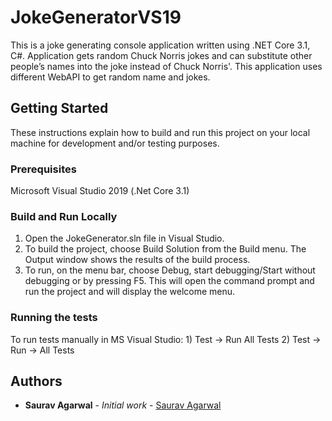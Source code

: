 # JokeGeneratorVS19

This is a joke generating console application written using .NET Core 3.1, C#. Application gets random Chuck Norris jokes and can substitute other people’s names into the joke instead of Chuck Norris'. This application uses different WebAPI to get random name and jokes.

## Getting Started  
These instructions explain how to build and run this project on your local machine for development and/or testing purposes.  

### Prerequisites  
Microsoft Visual Studio 2019 (.Net Core 3.1)    

### Build and Run Locally
1.	Open the JokeGenerator.sln file in Visual Studio.
2.	To build the project, choose Build Solution from the Build menu. The Output window shows the results of the build process.
3.	To run, on the menu bar, choose Debug, start debugging/Start without debugging or by pressing F5. This will open the command prompt and run the project and will display the welcome menu.

### Running the tests
To run tests manually in MS Visual Studio: 
          1) Test -> Run All Tests
          2) Test -> Run -> All Tests
## Authors  

* **Saurav Agarwal** - *Initial work* - [Saurav Agarwal](https://github.com/saurav7044)
